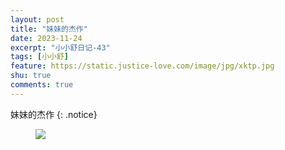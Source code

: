 ```yaml
---
layout: post
title: "妹妹的杰作"
date: 2023-11-24
excerpt: "小小舒日记-43"
tags: [小小舒]
feature: https://static.justice-love.com/image/jpg/xktp.jpg
shu: true
comments: true
---
```

妹妹的杰作
{: .notice}
<figure>
    <img src="{{ site.staticUrl }}/xiaoxiaoshu/image/meimeijiezuo.jpg" />
</figure>
